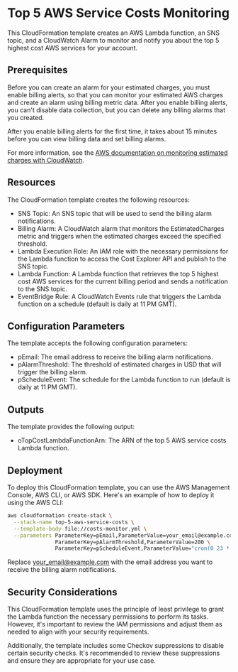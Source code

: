 # Top 5 AWS Service Costs Monitoring

This CloudFormation template creates an AWS Lambda function, an SNS topic, and a CloudWatch Alarm to monitor and notify you about the top 5 highest cost AWS services for your account.

## Prerequisites

Before you can create an alarm for your estimated charges, you must enable billing alerts, so that you can monitor your estimated AWS charges and create an alarm using billing metric data. After you enable billing alerts, you can't disable data collection, but you can delete any billing alarms that you created.

After you enable billing alerts for the first time, it takes about 15 minutes before you can view billing data and set billing alarms.

For more information, see the [AWS documentation on monitoring estimated charges with CloudWatch](https://docs.aws.amazon.com/AmazonCloudWatch/latest/monitoring/monitor_estimated_charges_with_cloudwatch.html).

## Resources

The CloudFormation template creates the following resources:

* SNS Topic: An SNS topic that will be used to send the billing alarm notifications.
* Billing Alarm: A CloudWatch alarm that monitors the EstimatedCharges metric and triggers when the estimated charges exceed the specified threshold.
* Lambda Execution Role: An IAM role with the necessary permissions for the Lambda function to access the Cost Explorer API and publish to the SNS topic.
* Lambda Function: A Lambda function that retrieves the top 5 highest cost AWS services for the current billing period and sends a notification to the SNS topic.
* EventBridge Rule: A CloudWatch Events rule that triggers the Lambda function on a schedule (default is daily at 11 PM GMT).

## Configuration Parameters

The template accepts the following configuration parameters:

* pEmail: The email address to receive the billing alarm notifications.
* pAlarmThreshold: The threshold of estimated charges in USD that will trigger the billing alarm.
* pScheduleEvent: The schedule for the Lambda function to run (default is daily at 11 PM GMT).

## Outputs

The template provides the following output:

* oTopCostLambdaFunctionArn: The ARN of the top 5 AWS service costs Lambda function.

## Deployment

To deploy this CloudFormation template, you can use the AWS Management Console, AWS CLI, or AWS SDK. Here's an example of how to deploy it using the AWS CLI:

```bash
aws cloudformation create-stack \
  --stack-name top-5-aws-service-costs \
  --template-body file://costs-monitor.yml \
  --parameters ParameterKey=pEmail,ParameterValue=your_email@example.com \
               ParameterKey=pAlarmThreshold,ParameterValue=200 \
               ParameterKey=pScheduleEvent,ParameterValue="cron(0 23 * * ? *)"
```

Replace your_email@example.com with the email address you want to receive the billing alarm notifications.

## Security Considerations

This CloudFormation template uses the principle of least privilege to grant the Lambda function the necessary permissions to perform its tasks. However, it's important to review the IAM permissions and adjust them as needed to align with your security requirements.

Additionally, the template includes some Checkov suppressions to disable certain security checks. It's recommended to review these suppressions and ensure they are appropriate for your use case.